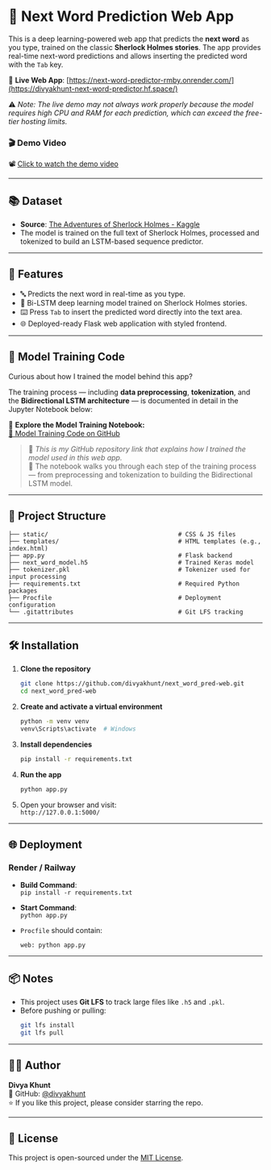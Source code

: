 # 🔮 Next Word Prediction Web App

This is a deep learning-powered web app that predicts the **next word** as you type, trained on the classic **Sherlock Holmes stories**. The app provides real-time next-word predictions and allows inserting the predicted word with the `Tab` key.


🔗 **Live Web App**: [https://next-word-predictor-rmby.onrender.com/](https://divyakhunt-next-word-predictor.hf.space/)

⚠️ _Note: The live demo may not always work properly because the model requires high CPU and RAM for each prediction, which can exceed the free-tier hosting limits._

### 🎬 Demo Video  
📽️ [Click to watch the demo video](https://drive.google.com/file/d/1-QAO7aA3q0S0fF5Dh7zhnBMnSWn8IKgM/view?usp=sharing)

---

## 📚 Dataset

- **Source**: [The Adventures of Sherlock Holmes - Kaggle](https://www.kaggle.com/datasets/cashncarry/the-adventures-of-sherlock-holmes)
- The model is trained on the full text of Sherlock Holmes, processed and tokenized to build an LSTM-based sequence predictor.

---

## 🚀 Features

- 🔤 Predicts the next word in real-time as you type.
- 🧠 Bi-LSTM deep learning model trained on Sherlock Holmes stories.
- ⌨️ Press `Tab` to insert the predicted word directly into the text area.
- 🌐 Deployed-ready Flask web application with styled frontend.

---

## 🧠 Model Training Code

Curious about how I trained the model behind this app?

The training process — including **data preprocessing**, **tokenization**, and the **Bidirectional LSTM architecture** — is documented in detail in the Jupyter Notebook below:

📓 **Explore the Model Training Notebook:**  
[🔗 Model Training Code on GitHub](https://github.com/divyakhunt/next-word-predictor/blob/main/next_word_predictor.ipynb)

> 📁 *This is my GitHub repository link that explains how I trained the model used in this web app.*  
> 🧠 The notebook walks you through each step of the training process — from preprocessing and tokenization to building the Bidirectional LSTM model.

---

## 📁 Project Structure

```
├── static/                                    # CSS & JS files
├── templates/                                 # HTML templates (e.g., index.html)
├── app.py                                     # Flask backend
├── next_word_model.h5                         # Trained Keras model
├── tokenizer.pkl                              # Tokenizer used for input processing
├── requirements.txt                           # Required Python packages
├── Procfile                                   # Deployment configuration
└── .gitattributes                             # Git LFS tracking

```

---

## 🛠️ Installation

1. **Clone the repository**
   ```bash
   git clone https://github.com/divyakhunt/next_word_pred-web.git
   cd next_word_pred-web
   ```

2. **Create and activate a virtual environment**
   ```bash
   python -m venv venv
   venv\Scripts\activate  # Windows
   ```

3. **Install dependencies**
   ```bash
   pip install -r requirements.txt
   ```

4. **Run the app**
   ```bash
   python app.py
   ```

5. Open your browser and visit:  
   `http://127.0.0.1:5000/`

---

## 🌐 Deployment

### Render / Railway

- **Build Command**:  
  `pip install -r requirements.txt`

- **Start Command**:  
  `python app.py`

- `Procfile` should contain:
  ```
  web: python app.py
  ```

---

## 📦 Notes

- This project uses **Git LFS** to track large files like `.h5` and `.pkl`.
- Before pushing or pulling:
  ```bash
  git lfs install
  git lfs pull
  ```

---

## 🙋‍♂️ Author

**Divya Khunt**  
🔗 GitHub: [@divyakhunt](https://github.com/divyakhunt)  
⭐ If you like this project, please consider starring the repo.

---

## 📜 License

This project is open-sourced under the [MIT License](LICENSE).
